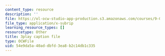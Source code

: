 ```yaml
---
content_type: resource
description: ''
file: https://ol-ocw-studio-app-production.s3.amazonaws.com/courses/9-00-introduction-to-psychology-fall-2004/54e9da5a40addbfd3ea8b2c14db1c335_10506.srt
file_type: application/x-subrip
learning_resource_types: []
resourcetype: Other
title: 3play caption file
type: OCWFile
uid: 54e9da5a-40ad-dbfd-3ea8-b2c14db1c335
---
```


